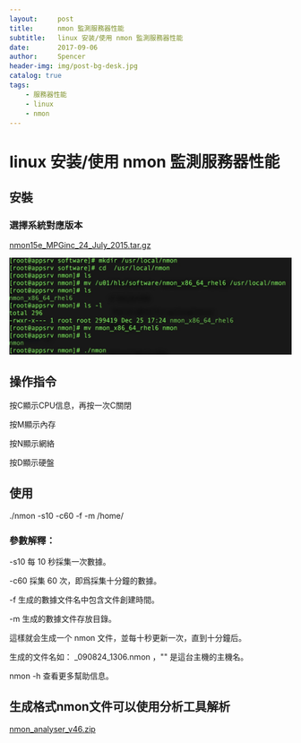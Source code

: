 ```yaml
---
layout:     post
title:      nmon 監測服務器性能
subtitle:   linux 安装/使用 nmon 監測服務器性能
date:       2017-09-06
author:     Spencer
header-img: img/post-bg-desk.jpg
catalog: true
tags:
    - 服務器性能
    - linux
    - nmon
---
```


# linux 安装/使用 nmon 監測服務器性能

## 安裝

### 選擇系統對應版本
[nmon15e_MPGinc_24_July_2015.tar.gz](../resource/nmon15e_MPGinc_24_July_2015.tar.gz)

![](../resource/14715136923423.jpg)


## 操作指令

按C顯示CPU信息，再按一次C關閉

按M顯示內存

按N顯示網絡

按D顯示硬盤

## 使用

  ./nmon -s10 -c60 -f -m /home/

### 參數解釋：

-s10 每 10 秒採集一次數據。

-c60 採集 60 次，即爲採集十分鐘的數據。

-f 生成的數據文件名中包含文件創建時間。

-m 生成的數據文件存放目錄。

這樣就会生成一个 nmon 文件，並每十秒更新一次，直到十分鐘后。

生成的文件名如： _090824_1306.nmon ，"" 是這台主機的主機名。

nmon -h 查看更多幫助信息。

## 生成格式nmon文件可以使用分析工具解析
[nmon_analyser_v46.zip](../resource/nmon_analyser_v46.zip)

